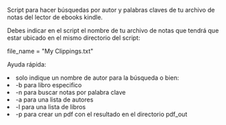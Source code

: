 Script para hacer búsquedas por autor y palabras claves de tu archivo de notas del lector de ebooks kindle.

Debes indicar en el script el nombre de tu archivo de notas que tendrá que estar ubicado en el mismo directorio del script:

file_name = "My Clippings.txt"

Ayuda rápida:	

<li>solo indique un nombre de autor para la búsqueda o bien:
<li>-b <libro> para libro especifico
<li>-n <palabra> para buscar notas por palabra clave
<li>-a para una lista de autores
<li>-l para una lista de libros
<li>-p <palabra_clave> para crear un pdf con el resultado en el directorio pdf_out
